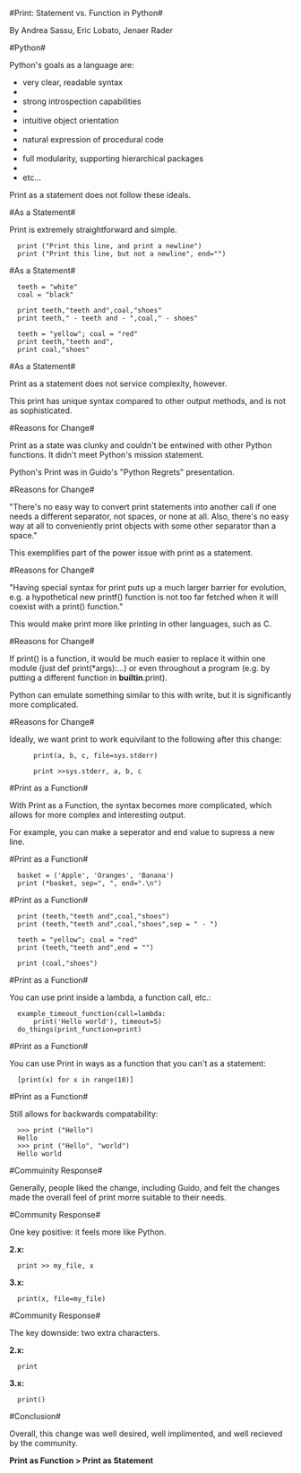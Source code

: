#Print: Statement vs. Function in Python#

By Andrea Sassu, Eric Lobato, Jenaer Rader

#Python#

Python's goals as a language are:

- very clear, readable syntax
- 
- strong introspection capabilities
- 
- intuitive object orientation
- 
- natural expression of procedural code
- 
- full modularity, supporting hierarchical packages
- 
- etc...


Print as a statement does not follow these ideals.

#As a Statement#

Print is extremely straightforward and simple.

      print ("Print this line, and print a newline")
      print ("Print this line, but not a newline", end="")
      
#As a Statement#

      teeth = "white"
      coal = "black"

      print teeth,"teeth and",coal,"shoes"
      print teeth," - teeth and - ",coal," - shoes"

      teeth = "yellow"; coal = "red"
      print teeth,"teeth and",
      print coal,"shoes"

#As a Statement#

Print as a statement does not service complexity, however.
      
This print has unique syntax compared to other output methods, and is not as sophisticated.   

#Reasons for Change#

Print as a state was clunky and couldn't be entwined with other Python functions. It didn't meet Python's mission statement.

Python's Print was in Guido's "Python Regrets" presentation.

#Reasons for Change#

"There's no easy way to convert print statements into another call if one needs a different separator, not spaces, or none at all. Also, there's no easy way at all to conveniently print objects with some other separator than a space."

This exemplifies part of the power issue with print as a statement.

#Reasons for Change#

"Having special syntax for print puts up a much larger barrier for evolution, e.g. a hypothetical new printf() function is not too far fetched when it will coexist with a print() function."

This would make print more like printing in other languages, such as C.

#Reasons for Change#

If print() is a function, it would be much easier to replace it within one module (just def print(*args):...) or even throughout a program (e.g. by putting a different function in __builtin__.print).

Python can emulate something similar to this with write, but it is significantly more complicated.

#Reasons for Change#

Ideally, we want print to work equivilant to the following after this change:

          print(a, b, c, file=sys.stderr)

          print >>sys.stderr, a, b, c


#Print as a Function#

With Print as a Function, the syntax becomes more complicated, which allows for more complex and interesting output.

For example, you can make a seperator and end value to supress a new line.

#Print as a Function#

      basket = ('Apple', 'Oranges', 'Banana')
      print (*basket, sep=", ", end=".\n")

#Print as a Function#

      print (teeth,"teeth and",coal,"shoes")
      print (teeth,"teeth and",coal,"shoes",sep = " - ")

      teeth = "yellow"; coal = "red"
      print (teeth,"teeth and",end = "")
          
      print (coal,"shoes")
      
#Print as a Function#

You can use print inside a lambda,  a function call, etc.:

      example_timeout_function(call=lambda: 
          print('Hello world'), timeout=5)
      do_things(print_function=print)   
      
#Print as a Function#

You can use Print in ways as a function that you can't as a statement:

      [print(x) for x in range(10)]      

#Print as a Function#

Still allows for backwards compatability:

      >>> print ("Hello")
      Hello
      >>> print ("Hello", "world")
      Hello world

#Commuinity Response#

Generally, people liked the change, including Guido, and felt the changes made the overall feel of print morre suitable to their needs.

#Community Response#

One key positive: it feels more like Python.

__2.x:__

      print >> my_file, x
    
__3.x:__   

      print(x, file=my_file)

#Community Response#

The key downside: two extra characters.

__2.x:__

      print
    
__3.x:__   

      print()


#Conclusion#

Overall, this change was well desired, well implimented, and well recieved by the community.

__Print as Function > Print as Statement__
